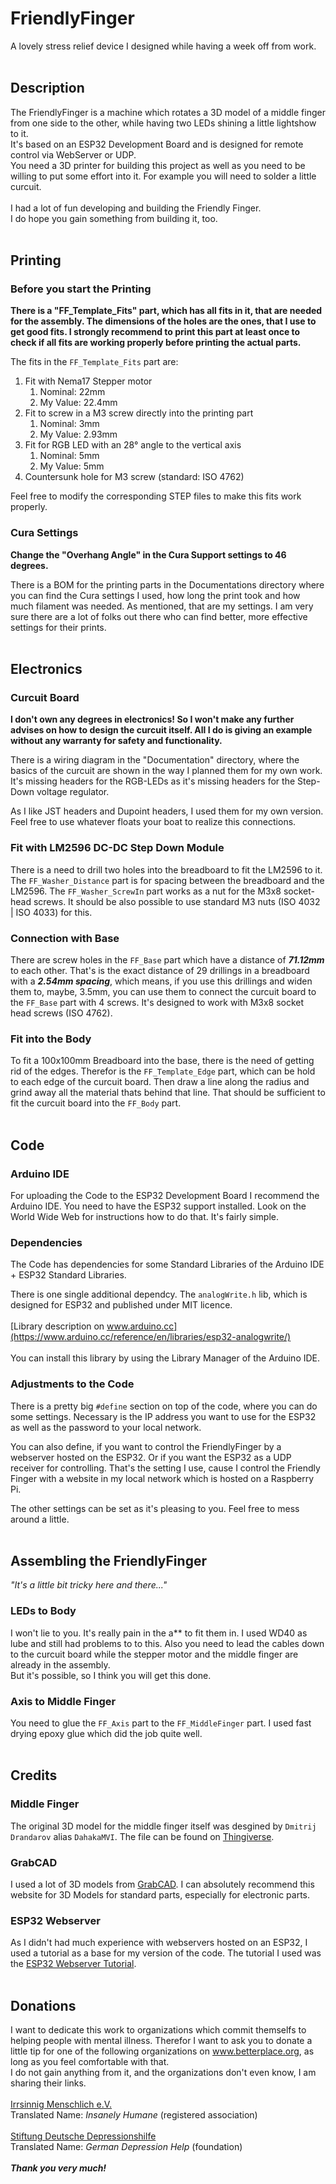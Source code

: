 # FriendlyFinger

A lovely stress relief device I designed while having a week off from work.<br></br>


## Description ##

The FriendlyFinger is a machine which rotates a 3D model of a middle finger from one side to the other, while having two LEDs shining a little lightshow to it.\
It's based on an ESP32 Development Board and is designed for remote control via WebServer or UDP.\
You need a 3D printer for building this project as well as you need to be willing to put some effort into it.
For example you will need to solder a little curcuit.<br></br>
I had a lot of fun developing and building the Friendly Finger.\
I do hope you gain something from building it, too.<br></br>



## Printing ##

### Before you start the Printing ###

<p><strong>
  There is a "FF_Template_Fits" part, which has all fits in it, that are needed for the assembly.
  The dimensions of the holes are the ones, that I use to get good fits.
  I strongly recommend to print this part at least once to check if all fits are working properly before printing the actual parts.
</strong><br>
</p>

The fits in the ```FF_Template_Fits``` part are:

<ol>
  <li>Fit with Nema17 Stepper motor
    <ol>
      <li>Nominal:    22mm</li>
      <li>My Value:   22.4mm</li>
    </ol>
  </li>
  <li>Fit to screw in a M3 screw directly into the printing part
    <ol>
      <li>Nominal:    3mm</li>
      <li>My Value:   2.93mm</li>
    </ol>
  </li>
  <li>Fit for RGB LED with an 28° angle to the vertical axis
    <ol>
      <li>Nominal:    5mm</li>
      <li>My Value:   5mm</li>
    </ol>
  </li>    
  <li>Countersunk hole for M3 screw (standard: ISO 4762)</li>
</ol>

Feel free to modify the corresponding STEP files to make this fits work properly.


### Cura Settings ###

<p><strong>
  Change the "Overhang Angle" in the Cura Support settings to 46 degrees.
</strong><br>
</p>

There is a BOM for the printing parts in the Documentations directory where you can find the Cura settings I used, how long the print took and how much filament was needed.
As mentioned, that are my settings. I am very sure there are a lot of folks out there who can find better, more effective settings for their prints.<br></br>



## Electronics ##

### Curcuit Board ###

<p><strong>
  I don't own any degrees in electronics!
  So I won't make any further advises on how to design the curcuit itself.
  All I do is giving an example without any warranty for safety and functionality.
</strong><br>
</p>

There is a wiring diagram in the "Documentation" directory, where the basics of the curcuit are shown in the way I planned them for my own work. It's missing headers for the RGB-LEDs as it's missing headers for the Step-Down voltage regulator.
  
  As I like JST headers and Dupoint headers, I used them for my own version.
Feel free to use whatever floats your boat to realize this connections.


### Fit with LM2596 DC-DC Step Down Module ###

There is a need to drill two holes into the breadboard to fit the LM2596 to it.
The ```FF_Washer_Distance``` part is for spacing between the breadboard and the LM2596.
The ```FF_Washer_ScrewIn``` part works as a nut for the M3x8 socket-head screws. It should be also possible to use standard M3 nuts (ISO 4032 | ISO 4033) for this.


### Connection with Base ###

There are screw holes in the ```FF_Base``` part which have a distance of ***71.12mm*** to each other. That's is the exact distance of 29 drillings in a breadboard with a ***2.54mm spacing***, which means, if you use this drillings and widen them to, maybe, 3.5mm, you can use them to connect the curcuit board to the ```FF_Base``` part with 4 screws.
It's designed to work with M3x8 socket head screws (ISO 4762).


### Fit into the Body ###

To fit a 100x100mm Breadboard into the base, there is the need of getting rid of the edges.
Therefor is the ```FF_Template_Edge``` part, which can be hold to each edge of the curcuit board. Then draw a line along the radius and grind away all the material thats behind that line.
That should be sufficient to fit the curcuit board into the ```FF_Body``` part.<br></br>



## Code ##

### Arduino IDE ###

For uploading the Code to the ESP32 Development Board I recommend the Arduino IDE.
You need to have the ESP32 support installed. Look on the World Wide Web for instructions how to do that. It's fairly simple.


### Dependencies ###

The Code has dependencies for some Standard Libraries of the Arduino IDE + ESP32 Standard Libraries.

There is one single additional dependcy. The ```analogWrite.h``` lib, which is designed for ESP32 and published under MIT licence.<br></br>
[Library description on www.arduino.cc](https://www.arduino.cc/reference/en/libraries/esp32-analogwrite/)<br></br>
You can install this library by using the Library Manager of the Arduino IDE.

### Adjustments to the Code ###

There is a pretty big ```#define``` section on top of the code, where you can do some settings.
Necessary is the IP address you want to use for the ESP32 as well as the password to your local network.

You can also define, if you want to control the FriendlyFinger by a webserver hosted on the ESP32. Or if you want the ESP32 as a UDP receiver for controlling. That's the setting I use, cause I control the Friendly Finger with a website in my local network which is hosted on a Raspberry Pi.

The other settings can be set as it's pleasing to you. Feel free to mess around a little.<br></br>



## Assembling the FriendlyFinger ##

*"It's a little bit tricky here and there..."*

### LEDs to Body ###

I won't lie to you. It's really pain in the a** to fit them in. I used WD40 as lube and still had problems to to this. Also you need to lead the cables down to the curcuit board while the stepper motor and the middle finger are already in the assembly.\
But it's possible, so I think you will get this done.

### Axis to Middle Finger ###

You need to glue the ```FF_Axis``` part to the ```FF_MiddleFinger``` part. I used fast drying epoxy glue which did the job quite well.<br></br>


## Credits ##

### Middle Finger ###

The original 3D model for the middle finger itself was desgined by ```Dmitrij Drandarov``` alias ```DahakaMVI```.
The file can be found on [Thingiverse](https://www.thingiverse.com/thing:4923022).

### GrabCAD ###

I used a lot of 3D models from [GrabCAD](https://grabcad.com).
I can absolutely recommend this website for 3D Models for standard parts, especially for electronic parts.

### ESP32 Webserver ###

As I didn't had much experience with webservers hosted on an ESP32, I used a tutorial as a base for my version of the code.
The tutorial I used was the [ESP32 Webserver Tutorial](https://lastminuteengineers.com/creating-esp32-web-server-arduino-ide/).<br></br>



## Donations ##

I want to dedicate this work to organizations which commit themselfs to helping people with mental illness.
Therefor I want to ask you to donate a little tip for one of the following organizations on www.betterplace.org, as long as you feel comfortable with that.\
I do not gain anything from it, and the organizations don't even know, I am sharing their links.
<br></br>
[Irrsinnig Menschlich e.V.](https://www.betterplace.org/de/organisations/2508-irrsinnig-menschlich-e-v)\
Translated Name: *Insanely Humane* (registered association)
<br></br>
[Stiftung Deutsche Depressionshilfe](https://www.betterplace.org/de/organisations/24384-stiftung-deutsche-depressionshilfe)\
Translated Name: *German Depression Help* (foundation)
<br></br>
***Thank you very much!***
